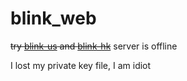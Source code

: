 # blink_web

~~try [blink-us](http://us.blink-in.ml:4123/) and [blink-hk](http://hk.blink-in.ml:4123/)~~
server is offline

I lost my private key file, I am idiot
